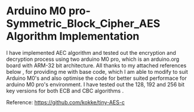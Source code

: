 # Arduino M0 pro- Symmetric_Block_Cipher_AES Algorithm Implementation

I have implemented AEC algorithm and tested out the encryption and decryption process using two arduino M0 pro, which is an arduino.org board with ARM-32 bit architecture. All thanks to my attached references below , for providing me with base code, which I am able to modify to suit Arduino M0's and also optimise the code for better suited performace for arduino M0 pro's environment. I have tested out the 128, 192 and 256 bit key versions for both ECB and CBC algorithms . 

Reference:
https://github.com/kokke/tiny-AES-c
 



